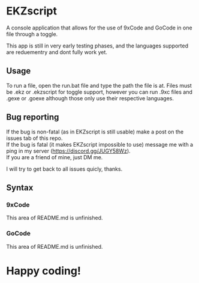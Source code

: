 # EKZscript
A console application that allows for the use of 9xCode and GoCode in one file through a toggle.

This app is still in very early testing phases, and the languages supported are reduementry and dont fully work yet.

## Usage

To run a file, open the run.bat file and type the path the file is at.
Files must be .ekz or .ekzscript for toggle support, however you can run .9xc files and .gexe or .goexe although those only use their respective languages.

## Bug reporting

If the bug is non-fatal (as in EKZscript is still usable) make a post on the issues tab of this repo.  
If the bug is fatal (it makes EKZscript impossible to use) message me with a ping in my server (https://discord.gg/JUGY58Wz).  
If you are a friend of mine, just DM me.

I will try to get back to all issues quicly, thanks.

## Syntax

### 9xCode

This area of README.md is unfinished.

### GoCode

This area of README.md is unfinished.

# Happy coding!
